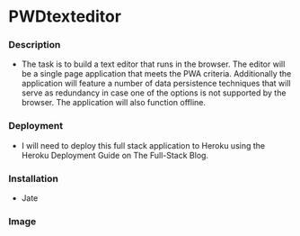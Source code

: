 # PWDtexteditor

### Description

* The task is to build a text editor that runs in the browser. The editor will be a single page application that meets the PWA criteria. Additionally the application will feature a number of data persistence techniques that will serve as redundancy in case one of the options is not supported by the browser. The application will also function offline.


### Deployment

* I will need to deploy this full stack application to Heroku using the Heroku Deployment Guide on The Full-Stack Blog.


### Installation 

* Jate


### Image 
